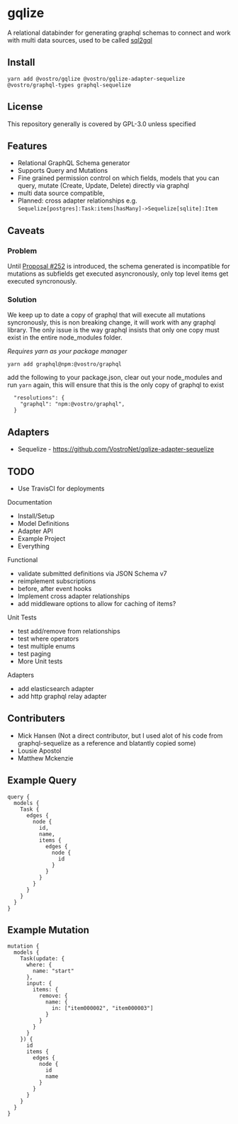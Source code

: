 # gqlize

A relational databinder for generating graphql schemas to connect and work with multi data sources, used to be called [sql2gql](https://github.com/VostroNet/sql2gql/tree/v3)

## Install

```
yarn add @vostro/gqlize @vostro/gqlize-adapter-sequelize @vostro/graphql-types graphql-sequelize
```

## License

This repository generally is covered by GPL-3.0 unless specified

## Features

- Relational GraphQL Schema generator
- Supports Query and Mutations
- Fine grained permission control on which fields, models that you can query, mutate (Create, Update, Delete) directly via graphql
- multi data source compatible,
- Planned: cross adapter relationships e.g. `Sequelize[postgres]:Task:items[hasMany]->Sequelize[sqlite]:Item`

## Caveats

### Problem

Until [Proposal #252](https://github.com/graphql/graphql-spec/issues/252) is introduced, the schema generated is incompatible for mutations as subfields get executed asyncronously, only top level items get executed syncronously.

### Solution

We keep up to date a copy of graphql that will execute all mutations syncronously, this is non breaking change, it will work with any graphql library. The only issue is the way graphql insists that only one copy must exist in the entire node_modules folder.

*Requires yarn as your package manager*

```
yarn add graphql@npm:@vostro/graphql
```
add the following to your package.json, clear out your node_modules and run `yarn` again, this will ensure that this is the only copy of graphql to exist
```
  "resolutions": {
    "graphql": "npm:@vostro/graphql",
  }
```

## Adapters

- Sequelize - https://github.com/VostroNet/gqlize-adapter-sequelize

## TODO

- Use TravisCI for deployments

Documentation
- Install/Setup
- Model Definitions
- Adapter API
- Example Project
- Everything 

Functional
- validate submitted definitions via JSON Schema v7
- reimplement subscriptions
- before, after event hooks
- Implement cross adapter relationships
- add middleware options to allow for caching of items?

Unit Tests
- test add/remove from relationships
- test where operators
- test multiple enums
- test paging
- More Unit tests

Adapters
- add elasticsearch adapter
- add http graphql relay adapter

## Contributers

- Mick Hansen (Not a direct contributor, but I used alot of his code from graphql-sequelize as a reference and blatantly copied some)
- Lousie Apostol
- Matthew Mckenzie

## Example Query

```
query {
  models { 
    Task { 
      edges { 
        node { 
          id, 
          name, 
          items { 
            edges { 
              node { 
                id 
              } 
            } 
          } 
        } 
      } 
    } 
  }
}
```

## Example Mutation
```
mutation {
  models {
    Task(update: {
      where: {
        name: "start" 
      },
      input: {
        items: {
          remove: {
            name: {
              in: ["item000002", "item000003"]
            }
          }
        }
      }
    }) {
      id
      items {
        edges {
          node {
            id
            name
          }
        }
      }
    }
  }
}
```